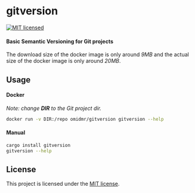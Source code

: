 # gitversion

[![MIT licensed][mit-badge]][mit-url]

#### Basic Semantic Versioning for Git projects

The download size of the docker image is only around *9MB* and the actual size of the docker image is only around *20MB*.

[mit-badge]: https://img.shields.io/badge/license-MIT-blue.svg
[mit-url]: LICENSE-MIT

## Usage
#### Docker
_Note: change **DIR** to the Git project dir._
```bash
docker run -v DIR:/repo omidmr/gitversion gitversion --help
```

#### Manual
```bash
cargo install gitversion
gitversion --help
```

## License

This project is licensed under the [MIT license](LICENSE).
